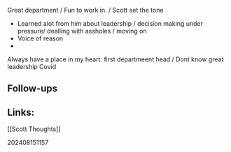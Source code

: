 
Great department / Fun to work in. / Scott set the tone

- Learned alot from him about leadership / decision making under pressure/ dealling with assholes / moving on
- Voice of reason
- 

Always have a place in my heart: first departmeent head / 
Dont know
great leadership Covid 

## Follow-ups


## Links: 
[[Scott Thoughts]]



202408151157
